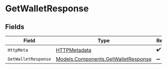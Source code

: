 # GetWalletResponse


## Fields

| Field                                                                               | Type                                                                                | Required                                                                            | Description                                                                         |
| ----------------------------------------------------------------------------------- | ----------------------------------------------------------------------------------- | ----------------------------------------------------------------------------------- | ----------------------------------------------------------------------------------- |
| `HttpMeta`                                                                          | [HTTPMetadata](../../Models/Components/HTTPMetadata.md)                             | :heavy_check_mark:                                                                  | N/A                                                                                 |
| `GetWalletResponse`                                                                 | [Models.Components.GetWalletResponse](../../Models/Components/GetWalletResponse.md) | :heavy_minus_sign:                                                                  | Wallet                                                                              |